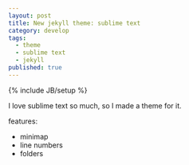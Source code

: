 ```yaml
---
layout: post
title: New jekyll theme: sublime text
category: develop
tags: 
  - theme
  - sublime text
  - jekyll
published: true
---
```


{% include JB/setup %}

I love sublime text so much, so I made a theme for it.

features:

- minimap
- line numbers
- folders
